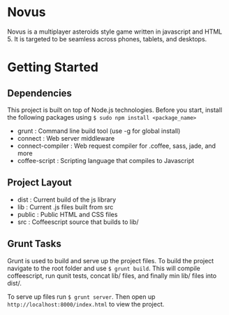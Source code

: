 Novus
===========
Novus is a multiplayer asteroids style game written in javascript and HTML 5. It is targeted to be seamless across phones, tablets, and desktops.

# Getting Started

## Dependencies

This project is built on top of Node.js technologies. Before you start, install the following packages using `$ sudo npm install <package_name>`

 * grunt : Command line build tool (use -g for global install)
 * connect : Web server middleware
 * connect-compiler : Web request compiler for .coffee, sass, jade, and more
 * coffee-script : Scripting language that compiles to Javascript

 ## Project Layout

 * dist : Current build of the js library
 * lib : Current .js files built from src
 * public : Public HTML and CSS files
 * src : Coffeescript source that builds to lib/

 ## Grunt Tasks

 Grunt is used to build and serve up the project files. To build the project navigate to the root folder and use `$ grunt build`. This will compile coffeescript, run qunit tests, concat lib/ files, and finally min lib/ files into dist/.

 To serve up files run `$ grunt server`. Then open up `http://localhost:8000/index.html` to view the project.